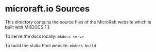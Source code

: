 # microraft.io Sources

This directory contains the source files of the MicroRaft website which is
built with MKDOCS 1.1.

To serve the docs locally: `mkdocs serve`

To build the static html website: `mkdocs build`

